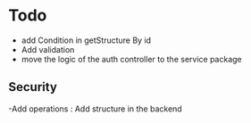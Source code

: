 # Todo 
- add Condition in getStructure By id 
- Add validation
- move the logic of the auth controller to the service package 


## Security 

-Add operations : Add structure  in the backend